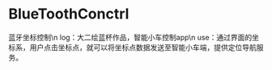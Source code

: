 # BlueToothConctrl

蓝牙坐标控制\n
log：大二绘蓝杯作品，智能小车控制app\n
use：通过界面的坐标系，用户点击坐标点，就可以将坐标点数据发送至智能小车端，提供定位导航服务。
